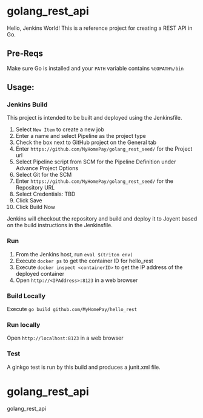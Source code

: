 # golang_rest_api
Hello, Jenkins World!
This is a reference project for creating a REST API in Go.

## Pre-Reqs
Make sure Go is installed and your `PATH` variable contains `%GOPATH%/bin`

## Usage:

### Jenkins Build
This project is intended to be built and deployed using the Jenkinsfile.

1.  Select `New Item` to create a new job
2.  Enter a name and select Pipeline as the project type
3.  Check the box next to GitHub project on the General tab
4.  Enter `https://github.com/MyHomePay/golang_rest_seed/` for the Project url
5.  Select Pipeline script from SCM for the Pipeline Definition under Advance Project Options
6.  Select Git for the SCM
7.  Enter `https://github.com/MyHomePay/golang_rest_seed/` for the Repository URL
8.  Select Credentials: TBD
9.  Click Save
10. Click Build Now

Jenkins will checkout the repository and build and deploy it to Joyent based on the build instructions in the Jenkinsfile.

### Run
1. From the Jenkins host, run `eval $(triton env)`
2. Execute `docker ps` to get the container ID for hello_rest
3. Execute `docker inspect <containerID>` to get the IP address of the deployed container
4. Open `http://<IPAddress>:8123` in a web browser

### Build Locally
Execute `go build github.com/MyHomePay/hello_rest`

### Run locally
Open `http://localhost:8123` in a web browser

### Test
A ginkgo test is run by this build and produces a junit.xml file.

# golang_rest_api
golang_rest_api
